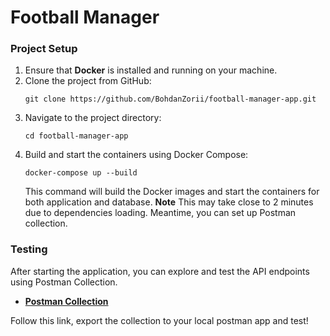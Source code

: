# Football Manager

### Project Setup
1. Ensure that **Docker** is installed and running on your machine.
2. Clone the project from GitHub:
   ```
   git clone https://github.com/BohdanZorii/football-manager-app.git
   ```
3. Navigate to the project directory:
   ```
   cd football-manager-app
   ```
4. Build and start the containers using Docker Compose:
   ```
   docker-compose up --build
   ```
   This command will build the Docker images and start the containers for both application and database.
   **Note** This may take close to 2 minutes due to dependencies loading. Meantime, you can set up Postman collection.

### Testing
After starting the application, you can explore and test the API endpoints using Postman Collection.

- **[Postman Collection](https://www.postman.com/okrepair-team/personal-workspace/collection/z8zurhz/football-manager?action=share&creator=28808144)**

Follow this link, export the collection to your local postman app and test!